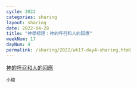 ```yaml
---
cycle: 2022
categories: sharing
layout: sharing
date: 2022-04-28
title: "神學梳理：神的呼召和人的回應"
weekNum: 17
dayNum: 4
permalink: /sharing/2022/wk17-day4-sharing.html
---
```


[神的呼召和人的回應](https://eccseattle.github.io/media/sharing/2022/wk017/2022-04-28-bin.m4a)

`小錢`
